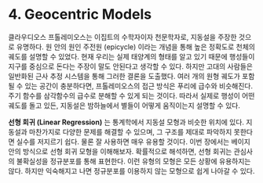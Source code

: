 # 4. Geocentric Models

클라우디오스 프톨레미오스는 이집트의 수학자이자 천문학자로, 지동설을 주장한 것으로 유명하다. 
원 안의 원인 주전원 (epicycle) 이라는 개념을 통해 높은 정확도로 천체의 궤도를 설명할 수 있었다. 
현재 우리는 실제 태양계의 형태를 알고 있기 때문에 행성들이 지구를 중심으로 돈다는 주장이 말도 안된다고 생각할 수 있다. 
하지만 고대의 사람들은 일반화된 근사 추정 시스템을 통해 그러한 결론을 도출했다. 
여러 개의 원형 궤도가 포함될 수 있는 공간이 충분하다면, 프톨레미오스의 접근 방식은 푸리에 급수와 비슷해진다. 
주기 함수를 삼각함수의 급수로 분해할 수 있게 되는 것이다. 
따라서 실제로 행성이 어떤 궤도를 돌고 있든, 지동설은 밤하늘에서 별들이 어떻게 움직이는지 설명할 수 있다. 

**선형 회귀 (Linear Regression)** 는 통계학에서 지동설 모형과 비슷한 위치에 있다. 
지동설과 마찬가지로 다양한 문제를 해결할 수 있으며, 그 구조를 제대로 파악하지 못한다면 실수를 저지르기 쉽다. 
물론 잘 사용하면 매우 유용할 것이다. 이번 장에서는 베이지안의 방식으로 선형 회귀 모형을 이해해보자.
확률적으로 해석하면, 선형 회귀는 관심사의 불확실성을 정규분포를 통해 표현한다. 이런 유형의 모형은 모든 상황에 유용하지는 않다. 
하지만 익숙해지고 나면 정규분포를 이용하지 않는 모형으로 쉽게 나아갈 수 있다.
